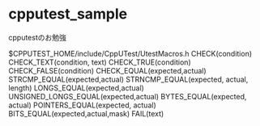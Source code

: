 # cpputest_sample

cpputestのお勉強

$CPPUTEST_HOME/include/CppUTest/UtestMacros.h
CHECK(condition)
CHECK_TEXT(condition, text)
CHECK_TRUE(condition)
CHECK_FALSE(condition)
CHECK_EQUAL(expected,actual)
STRCMP_EQUAL(expected,actual)
STRNCMP_EQUAL(expected, actual, length)
LONGS_EQUAL(expected,actual)
UNSIGNED_LONGS_EQUAL(expected,actual)
BYTES_EQUAL(expected, actual)
POINTERS_EQUAL(expected, actual)
BITS_EQUAL(expected,actual,mask)
FAIL(text)
